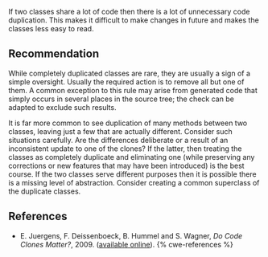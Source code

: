 If two classes share a lot of code then there is a lot of unnecessary code duplication. This makes it difficult to make changes in future and makes the classes less easy to read.


## Recommendation
While completely duplicated classes are rare, they are usually a sign of a simple oversight. Usually the required action is to remove all but one of them. A common exception to this rule may arise from generated code that simply occurs in several places in the source tree; the check can be adapted to exclude such results.

It is far more common to see duplication of many methods between two classes, leaving just a few that are actually different. Consider such situations carefully. Are the differences deliberate or a result of an inconsistent update to one of the clones? If the latter, then treating the classes as completely duplicate and eliminating one (while preserving any corrections or new features that may have been introduced) is the best course. If the two classes serve different purposes then it is possible there is a missing level of abstraction. Consider creating a common superclass of the duplicate classes.


## References
* E. Juergens, F. Deissenboeck, B. Hummel and S. Wagner, *Do Code Clones Matter?*, 2009. ([available online](https://wwwbroy.in.tum.de/~juergens/publications/ICSE2009_RP_0110_juergens.pdf)).
{% cwe-references %}

